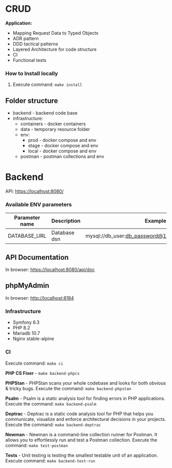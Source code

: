 # CRUD

**Application:**
* Mapping Request Data to Typed Objects
* ADR pattern
* DDD tactical patterns
* Layered Architecture for code structure
* CI
* Functional tests

### How to Install locally

1) Execute command: `make install`

## Folder structure
* backend - backend code base
* infrastructure:
  * containers - docker containers
  * data - temporary resource folder
  * env: 
    * prod - docker compose and env
    * stage - docker compose and env
    * local - docker compose and env
  * postman - postman collections and env

# Backend

API: [https://localhost:8080/](https://localhost:8080/)

### Available ENV parameters

| Parameter name             | Description            | Example                                            |
|----------------------------|------------------------|----------------------------------------------------|
| DATABASE_URL               | Database dsn           | mysql://db_user:db_password@127.0.0.1:3306/db_name | 

## API Documentation

In browser: [https://localhost:8080/api/doc](https://localhost:8080/api/doc)

## phpMyAdmin

In browser: [http://localhost:8184](http://localhost:8184)

### Infrastructure
* Symfony 6.3
* PHP 8.2
* Mariadb 10.7
* Nginx stable-alpine

### CI

Execute command: `make ci` 

<b>PHP CS Fixer</b> - `make backend-phpcs`

<b>PHPStan</b> - PHPStan scans your whole codebase and looks for both obvious & tricky bugs. Execute the command: `make backend-phpstan`

<b>Psalm</b> - Psalm is a static analysis tool for finding errors in PHP applications. Execute the command: `make backend-psalm`

<b>Deptrac</b> - Deptrac is a static code analysis tool for PHP that helps you communicate, visualize and enforce architectural decisions in your projects. Execute the command: `make backend-deptrac`

<b>Newman</b> - Newman is a command-line collection runner for Postman. It allows you to effortlessly run and test a Postman collection. Execute the command: `make test-postman`

<b>Tests</b> - Unit testing is testing the smallest testable unit of an application. Execute command: `make backend-test-run`
